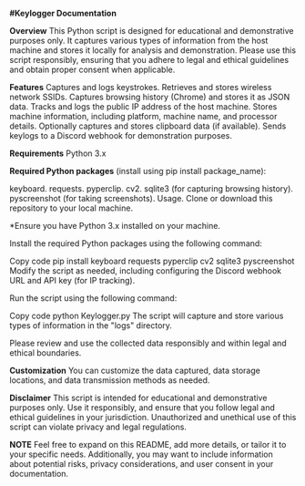 **#Keylogger Documentation**

**Overview**
This Python script is designed for educational and demonstrative purposes only. It captures various types of information from the host machine and stores it locally for analysis and demonstration. Please use this script responsibly, ensuring that you adhere to legal and ethical guidelines and obtain proper consent when applicable.

**Features**
Captures and logs keystrokes.
Retrieves and stores wireless network SSIDs.
Captures browsing history (Chrome) and stores it as JSON data.
Tracks and logs the public IP address of the host machine.
Stores machine information, including platform, machine name, and processor details.
Optionally captures and stores clipboard data (if available).
Sends keylogs to a Discord webhook for demonstration purposes.

**Requirements**
Python 3.x

**Required Python packages** (install using pip install package_name):

keyboard.
requests.
pyperclip.
cv2.
sqlite3 (for capturing browsing history).
pyscreenshot (for taking screenshots).
Usage.
Clone or download this repository to your local machine.

*Ensure you have Python 3.x installed on your machine.

Install the required Python packages using the following command:

Copy code
pip install keyboard requests pyperclip cv2 sqlite3 pyscreenshot
Modify the script as needed, including configuring the Discord webhook URL and API key (for IP tracking).

Run the script using the following command:

Copy code
python Keylogger.py
The script will capture and store various types of information in the "logs" directory.

Please review and use the collected data responsibly and within legal and ethical boundaries.

**Customization**
You can customize the data captured, data storage locations, and data transmission methods as needed.

**Disclaimer**
This script is intended for educational and demonstrative purposes only. Use it responsibly, and ensure that you follow legal and ethical guidelines in your jurisdiction. Unauthorized and unethical use of this script can violate privacy and legal regulations.


**NOTE**
Feel free to expand on this README, add more details, or tailor it to your specific needs. Additionally, you may want to include information about potential risks, privacy considerations, and user consent in your documentation.
